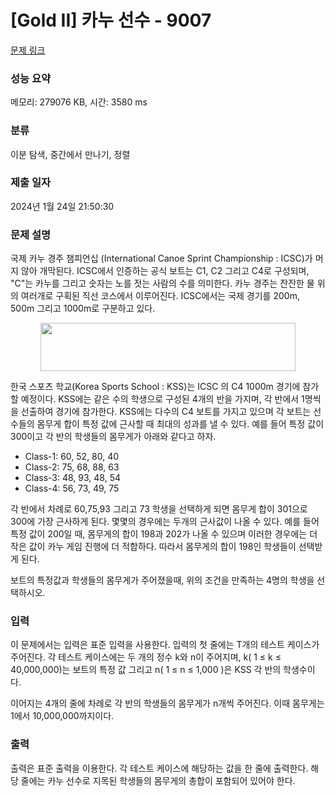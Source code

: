 # [Gold II] 카누 선수 - 9007 

[문제 링크](https://www.acmicpc.net/problem/9007) 

### 성능 요약

메모리: 279076 KB, 시간: 3580 ms

### 분류

이분 탐색, 중간에서 만나기, 정렬

### 제출 일자

2024년 1월 24일 21:50:30

### 문제 설명

<p>국제 카누 경주 챔피언십 (International Canoe Sprint Championship : ICSC)가 머지 않아 개막된다. ICSC에서 인증하는 공식 보트는 C1, C2 그리고 C4로 구성되며, "C"는 카누를 그리고 숫자는 노를 젓는 사람의 수를 의미한다. 카누 경주는 잔잔한 물 위의 여러개로 구획된 직선 코스에서 이루어진다. ICSC에서는 국제 경기를 200m, 500m 그리고 1000m로 구분하고 있다.</p>

<p style="text-align: center;"><img src="https://www.acmicpc.net/userupload/jcdgods/201509/d1c460011a93350813f544f4dbb65455.jpg" style="height:77px; width:408px"></p>

<p>한국 스포츠 학교(Korea Sports School : KSS)는 ICSC 의 C4 1000m 경기에 참가할 예정이다. KSS에는 같은 수의 학생으로 구성된 4개의 반을 가지며, 각 반에서 1명씩을 선출하여 경기에 참가한다. KSS에는 다수의 C4 보트를 가지고 있으며 각 보트는 선수들의 몸무게 합이 특정 값에 근사할 때 최대의 성과를 낼 수 있다. 예를 들어 특정 값이 300이고 각 반의 학생들의 몸무게가 아래와 같다고 하자.</p>

<ul>
	<li>Class-1: 60, 52, 80, 40</li>
	<li>Class-2: 75, 68, 88, 63</li>
	<li>Class-3: 48, 93, 48, 54</li>
	<li>Class-4: 56, 73, 49, 75</li>
</ul>

<p>각 반에서 차례로 60,75,93 그리고 73 학생을 선택하게 되면 몸무게 합이 301으로 300에 가장 근사하게 된다. 몇몇의 경우에는 두개의 근사값이 나올 수 있다. 예를 들어 특정 값이 200일 때, 몸무게의 합이 198과 202가 나올 수 있으며 이러한 경우에는 더 작은 값이 카누 게임 진행에 더 적합하다. 따라서 몸무게의 합이 198인 학생들이 선택받게 된다.</p>

<p>보트의 특정값과 학생들의 몸무게가 주어졌을때, 위의 조건을 만족하는 4명의 학생을 선택하시오.</p>

### 입력 

 <p>이 문제에서는 입력은 표준 입력을 사용한다. 입력의 첫 줄에는 T개의 테스트 케이스가 주어진다. 각 테스트 케이스에는 두 개의 정수 k와 n이 주어지며, k( 1 ≤ k ≤ 40,000,000)는 보트의 특정 값 그리고 n( 1 ≤ n ≤ 1,000 )은 KSS 각 반의 학생수이다.</p>

<p>이어지는 4개의 줄에 차례로 각 반의 학생들의 몸무게가 n개씩 주어진다. 이때 몸무게는 1에서 10,000,000까지이다.</p>

### 출력 

 <p>출력은 표준 출력을 이용한다. 각 테스트 케이스에 해당하는 값을 한 줄에 출력한다. 해당 줄에는 카누 선수로 지목된 학생들의 몸무게의 총합이 포함되어 있어야 한다.</p>

